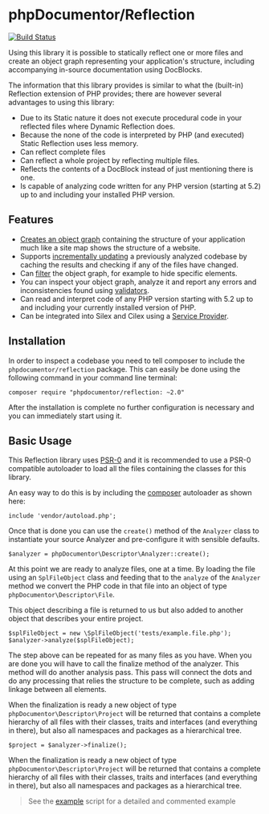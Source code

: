 # phpDocumentor/Reflection

[![Build Status]](http://travis-ci.org/phpDocumentor/Reflection)

Using this library it is possible to statically reflect one or more files and create an object graph representing
your application's structure, including accompanying in-source documentation using DocBlocks.

The information that this library provides is similar to what the (built-in) Reflection extension of PHP provides; there 
are however several advantages to using this library:

- Due to its Static nature it does not execute procedural code in your reflected files where Dynamic Reflection does.
- Because the none of the code is interpreted by PHP (and executed) Static Reflection uses less memory.
- Can reflect complete files 
- Can reflect a whole project by reflecting multiple files.
- Reflects the contents of a DocBlock instead of just mentioning there is one.
- Is capable of analyzing code written for any PHP version (starting at 5.2) up to and including your installed
  PHP version.

## Features

* [Creates an object graph] containing the structure of your application much like a site map shows the 
  structure of a website.
* Supports [incrementally updating] a previously analyzed codebase by caching the results 
  and checking if any of the files have changed.
* Can [filter] the object graph, for example to hide specific elements.
* You can inspect your object graph, analyze it and report any errors and inconsistencies found using [validators].
* Can read and interpret code of any PHP version starting with 5.2 up to and including your currently installed version 
  of PHP.
* Can be integrated into Silex and Cilex using a [Service Provider].

## Installation

In order to inspect a codebase you need to tell composer to include the `phpdocumentor/reflection` package. This
can easily be done using the following command in your command line terminal:

    composer require "phpdocumentor/reflection: ~2.0"

After the installation is complete no further configuration is necessary and you can immediately start using it.

## Basic Usage

This Reflection library uses [PSR-0] and it is recommended to use a PSR-0 compatible autoloader to load all the 
files containing the classes for this library. 

An easy way to do this is by including the [composer] autoloader as shown here:

    include 'vendor/autoload.php';

Once that is done you can use the `create()` method of the `Analyzer` class to instantiate your source Analyzer and 
pre-configure it with sensible defaults.
    
    $analyzer = phpDocumentor\Descriptor\Analyzer::create();

At this point we are ready to analyze files, one at a time. By loading the file using an `SplFileObject` class and 
feeding that to the `analyze` of the `Analyzer` method we convert the PHP code in that file into an object of type 
`phpDocumentor\Descriptor\File`.

This object describing a file is returned to us but also added to another object that describes your entire project.

    $splFileObject = new \SplFileObject('tests/example.file.php');
    $analyzer->analyze($splFileObject);
    
The step above can be repeated for as many files as you have. When you are done you will have to call the finalize 
method of the analyzer. This method will do another analysis pass. This pass will connect the dots and do any processing
that relies the structure to be complete, such as adding linkage between all elements.

When the finalization is ready a new object of type `phpDocumentor\Descriptor\Project` will be returned that
contains a complete hierarchy of all files with their classes, traits and interfaces (and everything in there), but also
all namespaces and packages as a hierarchical tree.

    $project = $analyzer->finalize();
    
When the finalization is ready a new object of type `phpDocumentor\Descriptor\Project` will be returned that
contains a complete hierarchy of all files with their classes, traits and interfaces (and everything in there), but also
all namespaces and packages as a hierarchical tree.

> See the [example] script for a detailed and commented example

[Build Status]:            https://secure.travis-ci.org/phpDocumentor/Reflection.png
[PSR-0]:                   http://php-fig.com
[Creates an object graph]: docs/usage.rst
[incrementally updating]:  docs/incremental-updates.rst
[filter]:                  docs/filtering.rst
[validators]:              docs/inspecting.rst
[Service Provider]:        docs/integrating-with-silex-and-cilex.rst
[example]:                 example.php
[composer]:                http://getcomposer.org